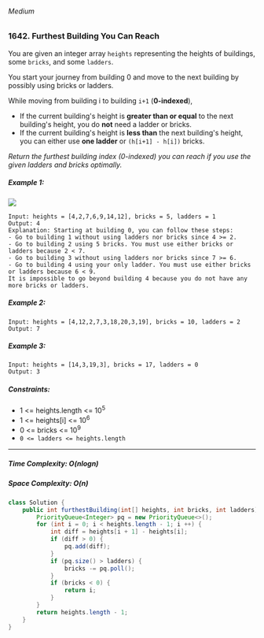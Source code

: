 ###### Medium

### 1642. Furthest Building You Can Reach

You are given an integer array `heights` representing the heights of buildings, some `bricks`, and some `ladders`.

You start your journey from building 0 and move to the next building by possibly using bricks or ladders.

While moving from building i to building `i+1` (**0-indexed**),

- If the current building's height is **greater than or equal** to the next building's height, you do **not** need a ladder or bricks.
- If the current building's height is **less than** the next building's height, you can either use **one ladder** or `(h[i+1] - h[i])` bricks.

_Return the furthest building index (0-indexed) you can reach if you use the given ladders and bricks optimally._

 

##### Example 1:
![](https://assets.leetcode.com/uploads/2020/10/27/q4.gif)
```
Input: heights = [4,2,7,6,9,14,12], bricks = 5, ladders = 1
Output: 4
Explanation: Starting at building 0, you can follow these steps:
- Go to building 1 without using ladders nor bricks since 4 >= 2.
- Go to building 2 using 5 bricks. You must use either bricks or ladders because 2 < 7.
- Go to building 3 without using ladders nor bricks since 7 >= 6.
- Go to building 4 using your only ladder. You must use either bricks or ladders because 6 < 9.
It is impossible to go beyond building 4 because you do not have any more bricks or ladders.
```
##### Example 2:
```
Input: heights = [4,12,2,7,3,18,20,3,19], bricks = 10, ladders = 2
Output: 7
```
##### Example 3:
```
Input: heights = [14,3,19,3], bricks = 17, ladders = 0
Output: 3
``` 

##### Constraints:

- 1 <= heights.length <= 10<sup>5</sup>
- 1 <= heights[i] <= 10<sup>6</sup>
- 0 <= bricks <= 10<sup>9</sup>
- `0 <= ladders <= heights.length`

***

##### Time Complexity: O(nlogn)
##### Space Complexity: O(n)

```java
class Solution {
    public int furthestBuilding(int[] heights, int bricks, int ladders) {
        PriorityQueue<Integer> pq = new PriorityQueue<>();
        for (int i = 0; i < heights.length - 1; i ++) {
            int diff = heights[i + 1] - heights[i];
            if (diff > 0) {
                pq.add(diff);
            }
            if (pq.size() > ladders) {
                bricks -= pq.poll();
            }
            if (bricks < 0) {
                return i;
            }
        }
        return heights.length - 1;
    }
}
```
